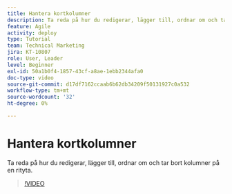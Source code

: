 ```yaml
---
title: Hantera kortkolumner
description: Ta reda på hur du redigerar, lägger till, ordnar om och tar bort kolumner på en rityta.
feature: Agile
activity: deploy
type: Tutorial
team: Technical Marketing
jira: KT-10807
role: User, Leader
level: Beginner
exl-id: 50a1b0f4-1857-43cf-a8ae-1ebb2344afa0
doc-type: video
source-git-commit: d17df7162ccaab6b62db34209f50131927c0a532
workflow-type: tm+mt
source-wordcount: '32'
ht-degree: 0%

---
```


# Hantera kortkolumner

Ta reda på hur du redigerar, lägger till, ordnar om och tar bort kolumner på en rityta.

>[!VIDEO](https://video.tv.adobe.com/v/3428959/?quality=12&learn=on&enablevpops&captions=swe)
